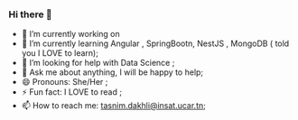 ### Hi there 👋


- 🔭 I’m currently working on 
- 🌱 I’m currently learning Angular , SpringBootn, NestJS , MongoDB ( told you I LOVE to learn);
- 🤔 I’m looking for help with Data Science ;
- 💬 Ask me about anything, I will be happy to help;
- 😄 Pronouns: She/Her ;
- ⚡ Fun fact: I LOVE to read ;
- 📫 How to reach me: tasnim.dakhli@insat.ucar.tn;


